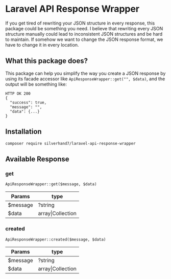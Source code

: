 # Laravel API Response Wrapper 
If you get tired of rewriting your JSON structure in every response, this package could be something you need.
I believe that rewriting every JSON structure manually could lead to inconsistent JSON structures and be hard to maintain.
If somehow we want to change the JSON response format, we have to change it in every location.
## What this package does? 
This package can help you simplify the way you create a JSON response by using its facade accessor like `ApiResponseWrapper::get("", $data)`, and the output will be something like:
```
HTTP OK 200
{
  "success": true,
  "message": "",
  "data": {...}
}
```
## Installation
```
composer require silverhand7/laravel-api-response-wrapper
```

## Available Response
### get 
```
ApiResponseWrapper::get($message, $data)
```
| Params   | type              |
|----------|-------------------|
| $message | ?string           |
| $data    | array\|Collection |

  
### created 
```
ApiResponseWrapper::created($message, $data)
```
| Params   | type              |
|----------|-------------------|
| $message | ?string           |
| $data    | array\|Collection |

